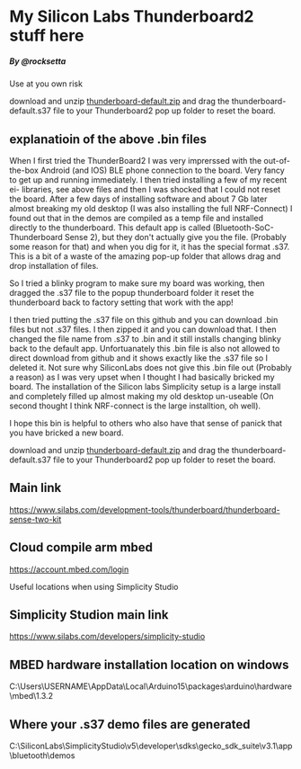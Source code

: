 # My Silicon Labs Thunderboard2 stuff here

##### By @rocksetta
Use at you own risk


download and unzip    [thunderboard-default.zip](thunderboard-default.zip) and drag the thunderboard-default.s37 file to your Thunderboard2 pop up folder to reset the board.

## explanatioin of the above .bin files

When I first tried the ThunderBoard2 I was very imprerssed with the out-of-the-box Android (and IOS) BLE phone connection to the board. Very fancy to get up and running immediately. I then tried installing a few of my recent ei- libraries, see above files and then I was shocked that I could not reset the board. After a few days of installing software and about 7 Gb later almost breaking my old desktop (I was also installing the full NRF-Connect) I found out that in the demos are compiled as a temp file and installed directly to the thunderboard. This default app is called (Bluetooth-SoC-Thunderboard Sense 2), but they don't actually give you the file. (Probably some reason for that) and when you dig for it, it has the special format .s37. This is a bit of a waste of the amazing pop-up folder that allows drag and drop installation of files.

So I tried a blinky program to make sure my board was working, then dragged the .s37 file to the popup thunderboard folder it reset the thunderboard back to factory setting that work with the app!

I then tried putting the .s37 file on this github and you can download .bin files but not .s37 files. I then zipped it and you can download that. I then changed the file name from .s37 to .bin and it still installs changing blinky back to the default app. Unfortuanately this .bin file is also not allowed to direct download from github and it shows exactly like the .s37 file so I deleted it. Not sure why SiliconLabs does not give this .bin file out (Probably a reason) as I was very upset when I thought I had basically bricked my board. The installation of the Silicon labs Simplicity setup is a large install and completely filled up almost making my old desktop un-useable (On second thought I think NRF-connect is the large installtion, oh well). 

I hope this bin is helpful to others who also have that sense of panick that you have bricked a new board.

download and unzip    [thunderboard-default.zip](thunderboard-default.zip) and drag the thunderboard-default.s37 file to your Thunderboard2 pop up folder to reset the board.




## Main link

https://www.silabs.com/development-tools/thunderboard/thunderboard-sense-two-kit

## Cloud compile  arm mbed

https://account.mbed.com/login



Useful locations when using Simplicity Studio

## Simplicity Studion main link
https://www.silabs.com/developers/simplicity-studio


## MBED hardware  installation location on windows 
C:\Users\USERNAME\AppData\Local\Arduino15\packages\arduino\hardware\mbed\1.3.2





## Where your .s37 demo files are generated
C:\SiliconLabs\SimplicityStudio\v5\developer\sdks\gecko_sdk_suite\v3.1\app\bluetooth\demos
